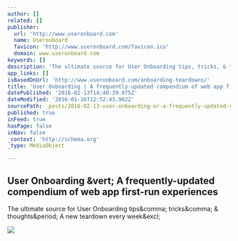 ```yaml
---
author: []
related: []
publisher:
  url: 'http://www.useronboard.com'
  name: Useronboard
  favicon: 'http://www.useronboard.com/favicon.ico'
  domain: www.useronboard.com
keywords: []
description: 'The ultimate source for User Onboarding tips, tricks, & thoughts. A new teardown every week!'
app_links: []
isBasedOnUrl: 'http://www.useronboard.com/onboarding-teardowns/'
title: 'User Onboarding | A frequently-updated compendium of web app first-run experiences'
datePublished: '2016-02-13T14:40:39.075Z'
dateModified: '2016-01-16T12:52:43.962Z'
sourcePath: _posts/2016-02-13-user-onboarding-or-a-frequently-updated-compendium-of-web-app.md
published: true
inFeed: true
hasPage: false
inNav: false
_context: 'http://schema.org'
_type: MediaObject

---
```

<article style=""><h1>User Onboarding &amp;vert; A frequently-updated compendium of web app first-run experiences</h1><p>The ultimate source for User Onboarding tips&amp;comma; tricks&amp;comma; &amp; thoughts&amp;period; A new teardown every week&amp;excl;</p><img src="https://s3-us-west-2.amazonaws.com/useronboard/getresponse/getresponse-thumbnail.jpg" /></article>